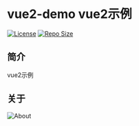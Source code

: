 # vue2-demo vue2示例

[![License](https://img.shields.io/github/license/ALI1416/vue2-demo?label=License)](https://opensource.org/licenses/BSD-3-Clause)
[![Repo Size](https://img.shields.io/github/repo-size/ALI1416/vue2-demo?label=Repo%20Size&color=success)](https://github.com/ALI1416/vue2-demo/archive/refs/heads/master.zip)

## 简介

vue2示例

## 关于

<picture>
  <source media="(prefers-color-scheme: dark)" srcset="https://www.404z.cn/images/about.dark.svg">
  <img alt="About" src="https://www.404z.cn/images/about.light.svg">
</picture>
